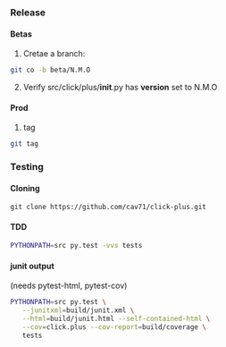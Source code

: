 ### Release

#### Betas
1. Cretae a branch:
```bash
git co -b beta/N.M.O
```

2. Verify src/click/plus/__init__.py has __version__ set to N.M.O

#### Prod
1. tag 
```bash
git tag 
```

### Testing


#### Cloning
```shell
git clone https://github.com/cav71/click-plus.git

```


#### TDD
```bash
PYTHONPATH=src py.test -vvs tests
```

#### junit output
(needs pytest-html, pytest-cov)
```bash
PYTHONPATH=src py.test \
   --junitxml=build/junit.xml \
   --html=build/junit.html --self-contained-html \
   --cov=click.plus --cov-report=build/coverage \
   tests
```
